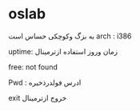 # oslab
به بزگ وکوچکی حساس است
arch :
i386

uptime:
زمان وروز استفاده ازترمینال 

free:
not found

Pwd :
ادرس فولدرذخیره

exit
خروج ازترمینال
